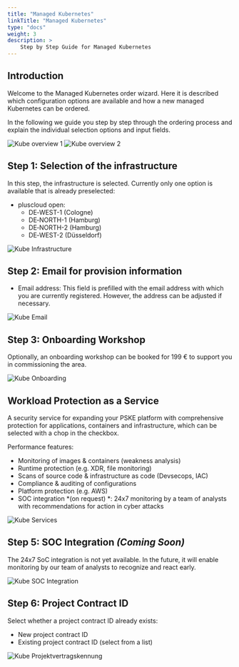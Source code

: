 ```yaml
---
title: "Managed Kubernetes"
linkTitle: "Managed Kubernetes"
type: "docs"
weight: 3
description: >
    Step by Step Guide for Managed Kubernetes
---
```


## Introduction

Welcome to the Managed Kubernetes order wizard. Here it is described which configuration options are available and how a new managed Kubernetes can be ordered.

In the following we guide you step by step through the ordering process and explain the individual selection options and input fields.

![Kube overview 1](../img/managed-kube-overview1.png)
![Kube overview 2](../img/managed-kube-overview2.png)

## Step 1: Selection of the infrastructure

In this step, the infrastructure is selected.
Currently only one option is available that is already preselected:

- pluscloud open:
  - DE‑WEST-1 (Cologne)
  - DE‑NORTH-1 (Hamburg)
  - DE‑NORTH-2 (Hamburg)
  - DE‑WEST-2 (Düsseldorf)

![Kube Infrastructure](../img/managed-kube-infrastructure.png)

## Step 2: Email for provision information

- Email address:
    This field is prefilled with the email address with which you are currently registered.
    However, the address can be adjusted if necessary.

![Kube Email](../img/managed-kube-mail.png)

## Step 3: Onboarding Workshop

Optionally, an onboarding workshop can be booked for 199 € to support you in commissioning the area.

![Kube Onboarding](../img/managed-kube-onboaring.png)

## Workload Protection as a Service

A security service for expanding your PSKE platform with comprehensive protection for applications, containers and infrastructure, which can be selected with a chop in the checkbox.

Performance features:

- Monitoring of images & containers (weakness analysis)
- Runtime protection (e.g. XDR, file monitoring)
- Scans of source code & infrastructure as code (Devsecops, IAC)
- Compliance & auditing of configurations
- Platform protection (e.g. AWS)
- SOC integration *(on request) *: 24x7 monitoring by a team of analysts with recommendations for action in cyber attacks

![Kube Services](../img/managed-kube-services.png)

## Step 5: SOC Integration *(Coming Soon)*

The 24x7 SoC integration is not yet available.
In the future, it will enable monitoring by our team of analysts to recognize and react early.

![Kube SOC Integration](../img/managed-kube-soc.png)

## Step 6: Project Contract ID

Select whether a project contract ID already exists:

- New project contract ID
- Existing project contract ID (select from a list)

![Kube Projektvertragskennung](../img/managed-kube-existing-project.png)
